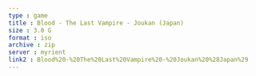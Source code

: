 ```yaml
---
type : game
title : Blood - The Last Vampire - Joukan (Japan)
size : 3.0 G
format : iso
archive : zip
server : myrient
link2 : Blood%20-%20The%20Last%20Vampire%20-%20Joukan%20%28Japan%29
---
```

